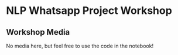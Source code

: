 # NLP Whatsapp Project Workshop

## Workshop Media

No media here, but feel free to use the code in the notebook!

